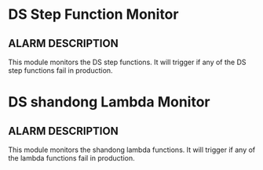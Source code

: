 # DS Step Function Monitor

## ALARM DESCRIPTION

This module monitors the DS step functions. It will trigger if any of the DS step functions fail in production.

# DS shandong Lambda Monitor

## ALARM DESCRIPTION

This module monitors the shandong lambda functions. It will trigger if any of the lambda functions fail in production.